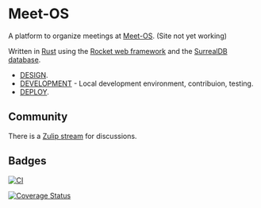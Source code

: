 # Meet-OS

A platform to organize meetings at [Meet-OS](https://meet-os.com/). (Site not yet working)

Written in [Rust](https://www.rust-lang.org/) using the [Rocket web framework](https://rocket.rs/) and the [SurrealDB database](https://surrealdb.com/).


* [DESIGN](/docs/DESIGN.md).
* [DEVELOPMENT](/docs/DEVELOPMENT.md) - Local development environment, contribuion, testing.
* [DEPLOY](/docs/DEPLOY.md).

## Community

There is a [Zulip stream](https://osdc.zulipchat.com/#narrow/stream/422181-meet-os) for discussions.

## Badges

[![CI](https://github.com/szabgab/meet-os.rs/actions/workflows/ci.yml/badge.svg)](https://github.com/szabgab/meet-os.rs/actions/workflows/ci.yml)

[![Coverage Status](https://coveralls.io/repos/github/szabgab/meet-os.rs/badge.svg?branch=main)](https://coveralls.io/github/szabgab/meet-os.rs?branch=main)

